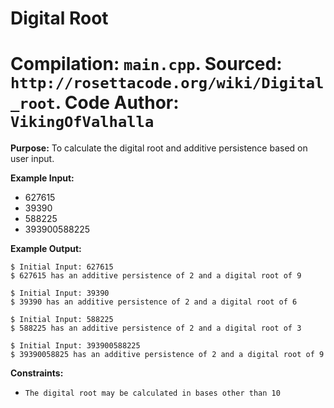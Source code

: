 # Digital Root #
__Compilation:__ `main.cpp`.
__Sourced:__ `http://rosettacode.org/wiki/Digital_root`.
__Code Author:__ `VikingOfValhalla` 
=============
__Purpose:__ To calculate the digital root and additive persistence based on user input.

__Example Input:__
-  627615
-  39390
-  588225
-  393900588225

__Example Output:__
```
$ Initial Input: 627615
$ 627615 has an additive persistence of 2 and a digital root of 9

$ Initial Input: 39390
$ 39390 has an additive persistence of 2 and a digital root of 6

$ Initial Input: 588225
$ 588225 has an additive persistence of 2 and a digital root of 3

$ Initial Input: 393900588225
$ 39390058825 has an additive persistence of 2 and a digital root of 9
```

__Constraints:__
-  `The digital root may be calculated in bases other than 10`
